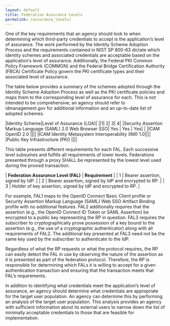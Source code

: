 ```yaml
---
layout: default
title: Federation Assurance Levels
permalink: /assurance_levels/
---
```


One of the key requirements that an agency should look
to when determining which third-party credentials to accept is the application‘s level of
assurance. The work performed by the Identity Scheme Adoption Process and the requirements
contained in NIST SP 800-63 dictate which identity schemes and associated credentials are
acceptable based on the application‘s level of assurance. Additionally, the Federal PKI Common
Policy Framework (COMMON) and the Federal Bridge Certification Authority (FBCA)
Certificate Policy govern the PKI certificate types and their associated level of assurance. 

The table below provides a summary of the schemes adopted through the Identity Scheme Adoption Process
as well as the PKI certificate policies and maps them to the corresponding level of assurance for
each. This is not intended to be comprehensive; an agency should refer to
idmanagement.gov for additional information and an up-to-date list of adopted schemes.

|Identity Scheme|Level of Assurance (LOA)|
||1| 2| 3| 4|
|Security Assertion Markup Language (SAML) 2.0 Web Browser SSO| Yes | Yes | Yes| |
|ICAM OpenID 2.0 ||||
|ICAM Identity Metasystem Interoperability (IMI) 1.0||||
|Public Key Infrastructure (PKI) ||||

This table presents different requirements for each FAL. Each successive level subsumes and fulfills all requirements of lower levels. Federations presented through a proxy SHALL be represented by the lowest level used during the proxied transaction.

| **Federation Assurance Level (FAL)** | **Requirement** |
| 1 | Bearer assertion, signed by IdP. |
| 2 | Bearer assertion, signed by IdP and encrypted to RP. |
| 3 | Holder of key assertion, signed by IdP and encrypted to RP. |

For example, FAL1 maps to the OpenID Connect Basic Client profile or Security Assertion Markup Language (SAML) Web SSO Artifact Binding profile with no additional features. FAL2 additionally requires that the assertion (e.g., the OpenID Connect ID Token or SAML Assertion) be encrypted to a public key representing the RP in question. FAL3 requires the subscriber to cryptographically prove possession of a key bound to the assertion (e.g., the use of a cryptographic authenticator) along with all requirements of FAL2. The additional key presented at FAL3 need not be the same key used by the subscriber to authenticate to the IdP.

Regardless of what the RP requests or what the protocol requires, the RP can easily detect the FAL in use by observing the nature of the assertion as it is presented as part of the federation protocol. Therefore, the RP is responsible for determining which FALs it is willing to accept for a given authentication transaction and ensuring that the transaction meets that FAL’s requirements.

In addition to identifying what credentials meet the application‘s level of assurance, an agency
should determine what credentials are appropriate for the target user population. An agency can
determine this by performing an analysis of the target user population. This analysis provides 
an agency with sufficient information about its external users
to narrow down the list of minimally acceptable credentials to those that are feasible for implementation.







































